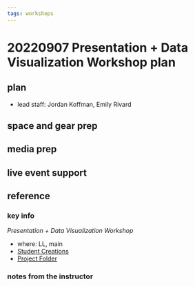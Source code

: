 ```yaml
---
tags: workshops
---
```

# 20220907 Presentation + Data Visualization Workshop plan

## plan
* lead staff: Jordan Koffman, Emily Rivard
## space and gear prep
## media prep
## live event support
## reference
### key info
*Presentation + Data Visualization Workshop*
* where: LL, main
* [Student Creations](https://drive.google.com/drive/folders/1w288NgO-yMBMFugDv4UHmvcHHO-yDSD_)
* [Project Folder](https://drive.google.com/drive/folders/1Z_SNGN6vPsZjEVqn-QTRfXFj0wfGJCHH)

### notes from the instructor
